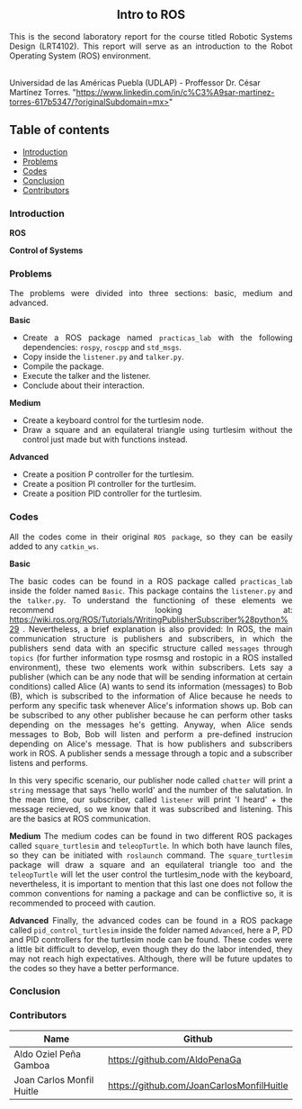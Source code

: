 <p align="center">
  <h2 align="center">Intro to ROS</h2>

  <p align="justify">
  This is the second laboratory report for the course titled Robotic Systems Design (LRT4102). This report will serve as an introduction to the Robot Operating System (ROS) environment.
	  
  <br>Universidad de las Américas Puebla (UDLAP) - Proffessor Dr. César Martínez Torres. "https://www.linkedin.com/in/c%C3%A9sar-martinez-torres-617b5347/?originalSubdomain=mx>" 
  </p>
</p>
<be>

## Table of contents
- [Introduction](#introduction)
- [Problems](#problems)
- [Codes](#codes)
- [Conclusion](#conclusion)
- [Contributors](#codes)

<div align= "justify">

### Introduction

**ROS**

**Control of Systems**

### Problems
The problems were divided into three sections: basic, medium and advanced.

**Basic**
- Create a ROS package named `practicas_lab` with the following dependencies: `rospy`, `roscpp` and `std_msgs`.
- Copy inside the `listener.py` and `talker.py`.
- Compile the package.
- Execute the talker and the listener.
- Conclude about their interaction.

**Medium**
- Create a keyboard control for the turtlesim node.
- Draw a square and an equilateral triangle using turtlesim without the control just made but with functions instead.

**Advanced**
- Create a position P controller for the turtlesim.
- Create a position PI controller for the turtlesim.
- Create a position PID controller for the turtlesim.

### Codes

All the codes come in their original `ROS package`, so they can be easily added to any `catkin_ws`. 

**Basic**

The basic codes can be found in a ROS package called `practicas_lab` inside the folder named `Basic`. This package contains the `listener.py` and the `talker.py`. To understand the functioning of these elements we recommend looking at: https://wiki.ros.org/ROS/Tutorials/WritingPublisherSubscriber%28python%29 . Nevertheless, a brief explanation is also provided: In ROS, the main communication structure is publishers and subscribers, in which the publishers send data with an specific structure called `messages` through `topics` (for further information type rosmsg and rostopic in a ROS installed environment), these two elements work within subscribers. Lets say a publisher (which can be any node that will be sending information at certain conditions) called Alice (A) wants to send its information (messages) to Bob (B), which is subscribed to the information of Alice because he needs to perform any specific task whenever Alice's information shows up. Bob can be subscribed to any other publisher because he can perform other tasks depending on the messages he's getting. Anyway, when Alice sends messages to Bob, Bob will listen and perform a pre-defined instrucion depending on Alice's message. That is how publishers and subscribers work in ROS. A publisher sends a message through a topic and a subscriber listens and performs. 

In this very specific scenario, our publisher node called `chatter` will print a `string` message that says 'hello world' and the number of the salutation. In the mean time, our subscriber, called `listener` will print 'I heard' + the message recieved, so we know that it was subscribed and listening. This are the basics at ROS communication.

**Medium**
The medium codes can be found in two different ROS packages called `square_turtlesim` and `teleopTurtle`. In which both have launch files, so they can be initiated with `roslaunch` command. The `square_turtlesim` package will draw a square and an equilateral triangle too and the `teleopTurtle` will let the user control the turtlesim_node with the keyboard, nevertheless, it is important to mention that this last one does not follow the common conventions for naming a package and can be conflictive so, it is recommended to proceed with caution.

**Advanced**
Finally, the advanced codes can be found in a ROS package called `pid_control_turtlesim` inside the folder named `Advanced`, here a P, PD and PID controllers for the turtlesim node can be found. These codes were a little bit difficult to develop, even though they do the labor intended, they may not reach high expectatives. Although, there will be future updates to the codes so they have a better performance. 

### Conclusion

### Contributors

| Name                          | Github                               |
|-------------------------------|--------------------------------------|
| Aldo Oziel Peña Gamboa        | https://github.com/AldoPenaGa        |
| Joan Carlos Monfil Huitle     | https://github.com/JoanCarlosMonfilHuitle  |
